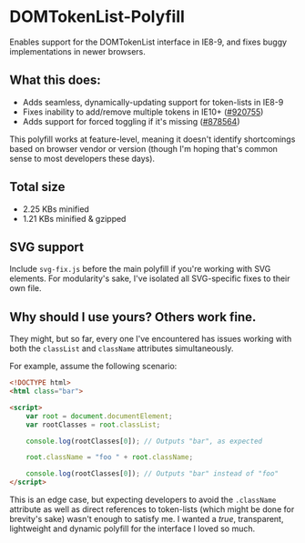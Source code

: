 DOMTokenList-Polyfill
=====================

Enables support for the DOMTokenList interface in IE8-9, and fixes buggy implementations in newer browsers.

## What this does:
* Adds seamless, dynamically-updating support for token-lists in IE8-9
* Fixes inability to add/remove multiple tokens in IE10+ ([#920755](https://connect.microsoft.com/IE/Feedback/Details/920755/))
* Adds support for forced toggling if it's missing ([#878564](https://connect.microsoft.com/IE/Feedback/details/878564/))

This polyfill works at feature-level, meaning it doesn't identify shortcomings based on browser vendor or version (though I'm hoping
that's common sense to most developers these days).

## Total size
* 2.25 KBs minified
* 1.21 KBs minified & gzipped

## SVG support
Include `svg-fix.js` before the main polyfill if you're working with SVG elements.
For modularity's sake, I've isolated all SVG-specific fixes to their own file.

## Why should I use yours? Others work fine.
They might, but so far, every one I've encountered has issues working with both the `classList` and `className` attributes simultaneously.

For example, assume the following scenario:
```html
<!DOCTYPE html>
<html class="bar">

<script>
	var root = document.documentElement;
	var rootClasses = root.classList;

	console.log(rootClasses[0]); // Outputs "bar", as expected

	root.className = "foo " + root.className;

	console.log(rootClasses[0]); // Outputs "bar" instead of "foo"
</script>
```
This is an edge case, but expecting developers to avoid the `.className` attribute as well as direct references to token-lists (which might be done for brevity's sake) wasn't enough to satisfy me. I wanted a *true*, transparent, lightweight and dynamic polyfill for the interface I loved so much.

